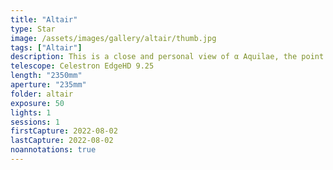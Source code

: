 ```yaml
---
title: "Altair"
type: Star
image: /assets/images/gallery/altair/thumb.jpg
tags: ["Altair"]
description: This is a close and personal view of α Aquilae, the point of the Summer Triangle known as Altair. Single 55-second exposure at 2,035mm focal length.
telescope: Celestron EdgeHD 9.25
length: "2350mm"
aperture: "235mm"
folder: altair
exposure: 50  
lights: 1
sessions: 1
firstCapture: 2022-08-02
lastCapture: 2022-08-02
noannotations: true
---
```

